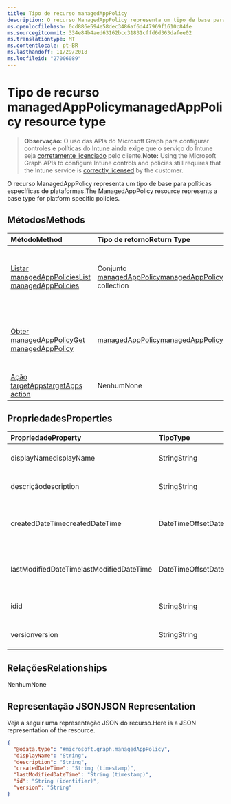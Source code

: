 ```yaml
---
title: Tipo de recurso managedAppPolicy
description: O recurso ManagedAppPolicy representa um tipo de base para políticas específicas de plataformas.
ms.openlocfilehash: 0cd886e594e58dec3486af6d447969f1610c84fe
ms.sourcegitcommit: 334e84b4aed63162bcc31831cffd6d363dafee02
ms.translationtype: MT
ms.contentlocale: pt-BR
ms.lasthandoff: 11/29/2018
ms.locfileid: "27006089"
---
```

# <a name="managedapppolicy-resource-type"></a><span data-ttu-id="13b60-103">Tipo de recurso managedAppPolicy</span><span class="sxs-lookup"><span data-stu-id="13b60-103">managedAppPolicy resource type</span></span>

> <span data-ttu-id="13b60-104">**Observação:** O uso das APIs do Microsoft Graph para configurar controles e políticas do Intune ainda exige que o serviço do Intune seja [corretamente licenciado](https://go.microsoft.com/fwlink/?linkid=839381) pelo cliente.</span><span class="sxs-lookup"><span data-stu-id="13b60-104">**Note:** Using the Microsoft Graph APIs to configure Intune controls and policies still requires that the Intune service is [correctly licensed](https://go.microsoft.com/fwlink/?linkid=839381) by the customer.</span></span>

<span data-ttu-id="13b60-105">O recurso ManagedAppPolicy representa um tipo de base para políticas específicas de plataformas.</span><span class="sxs-lookup"><span data-stu-id="13b60-105">The ManagedAppPolicy resource represents a base type for platform specific policies.</span></span>
## <a name="methods"></a><span data-ttu-id="13b60-106">Métodos</span><span class="sxs-lookup"><span data-stu-id="13b60-106">Methods</span></span>
|<span data-ttu-id="13b60-107">Método</span><span class="sxs-lookup"><span data-stu-id="13b60-107">Method</span></span>|<span data-ttu-id="13b60-108">Tipo de retorno</span><span class="sxs-lookup"><span data-stu-id="13b60-108">Return Type</span></span>|<span data-ttu-id="13b60-109">Descrição</span><span class="sxs-lookup"><span data-stu-id="13b60-109">Description</span></span>|
|:---|:---|:---|
|[<span data-ttu-id="13b60-110">Listar managedAppPolicies</span><span class="sxs-lookup"><span data-stu-id="13b60-110">List managedAppPolicies</span></span>](../api/intune-mam-managedapppolicy-list.md)|<span data-ttu-id="13b60-111">Conjunto [managedAppPolicy](../resources/intune-mam-managedapppolicy.md)</span><span class="sxs-lookup"><span data-stu-id="13b60-111">[managedAppPolicy](../resources/intune-mam-managedapppolicy.md) collection</span></span>|<span data-ttu-id="13b60-112">Listar propriedades e relações de objetos de [managedAppPolicy](../resources/intune-mam-managedapppolicy.md).</span><span class="sxs-lookup"><span data-stu-id="13b60-112">List properties and relationships of the [managedAppPolicy](../resources/intune-mam-managedapppolicy.md) objects.</span></span>|
|[<span data-ttu-id="13b60-113">Obter managedAppPolicy</span><span class="sxs-lookup"><span data-stu-id="13b60-113">Get managedAppPolicy</span></span>](../api/intune-mam-managedapppolicy-get.md)|[<span data-ttu-id="13b60-114">managedAppPolicy</span><span class="sxs-lookup"><span data-stu-id="13b60-114">managedAppPolicy</span></span>](../resources/intune-mam-managedapppolicy.md)|<span data-ttu-id="13b60-115">Ler propriedades e relações de objetos de [managedAppPolicy](../resources/intune-mam-managedapppolicy.md).</span><span class="sxs-lookup"><span data-stu-id="13b60-115">Read properties and relationships of the [managedAppPolicy](../resources/intune-mam-managedapppolicy.md) object.</span></span>|
|[<span data-ttu-id="13b60-116">Ação targetApps</span><span class="sxs-lookup"><span data-stu-id="13b60-116">targetApps action</span></span>](../api/intune-mam-managedapppolicy-targetapps.md)|<span data-ttu-id="13b60-117">Nenhum</span><span class="sxs-lookup"><span data-stu-id="13b60-117">None</span></span>|<span data-ttu-id="13b60-118">Ainda não documentado</span><span class="sxs-lookup"><span data-stu-id="13b60-118">Not yet documented</span></span>|

## <a name="properties"></a><span data-ttu-id="13b60-119">Propriedades</span><span class="sxs-lookup"><span data-stu-id="13b60-119">Properties</span></span>
|<span data-ttu-id="13b60-120">Propriedade</span><span class="sxs-lookup"><span data-stu-id="13b60-120">Property</span></span>|<span data-ttu-id="13b60-121">Tipo</span><span class="sxs-lookup"><span data-stu-id="13b60-121">Type</span></span>|<span data-ttu-id="13b60-122">Descrição</span><span class="sxs-lookup"><span data-stu-id="13b60-122">Description</span></span>|
|:---|:---|:---|
|<span data-ttu-id="13b60-123">displayName</span><span class="sxs-lookup"><span data-stu-id="13b60-123">displayName</span></span>|<span data-ttu-id="13b60-124">String</span><span class="sxs-lookup"><span data-stu-id="13b60-124">String</span></span>|<span data-ttu-id="13b60-125">Nome de exibição da política.</span><span class="sxs-lookup"><span data-stu-id="13b60-125">Policy display name.</span></span>|
|<span data-ttu-id="13b60-126">descrição</span><span class="sxs-lookup"><span data-stu-id="13b60-126">description</span></span>|<span data-ttu-id="13b60-127">String</span><span class="sxs-lookup"><span data-stu-id="13b60-127">String</span></span>|<span data-ttu-id="13b60-128">Descrição da política.</span><span class="sxs-lookup"><span data-stu-id="13b60-128">The policy's description.</span></span>|
|<span data-ttu-id="13b60-129">createdDateTime</span><span class="sxs-lookup"><span data-stu-id="13b60-129">createdDateTime</span></span>|<span data-ttu-id="13b60-130">DateTimeOffset</span><span class="sxs-lookup"><span data-stu-id="13b60-130">DateTimeOffset</span></span>|<span data-ttu-id="13b60-131">A data e a hora da criação da política.</span><span class="sxs-lookup"><span data-stu-id="13b60-131">The date and time the policy was created.</span></span>|
|<span data-ttu-id="13b60-132">lastModifiedDateTime</span><span class="sxs-lookup"><span data-stu-id="13b60-132">lastModifiedDateTime</span></span>|<span data-ttu-id="13b60-133">DateTimeOffset</span><span class="sxs-lookup"><span data-stu-id="13b60-133">DateTimeOffset</span></span>|<span data-ttu-id="13b60-134">Última hora em que a política foi modificada.</span><span class="sxs-lookup"><span data-stu-id="13b60-134">Last time the policy was modified.</span></span>|
|<span data-ttu-id="13b60-135">id</span><span class="sxs-lookup"><span data-stu-id="13b60-135">id</span></span>|<span data-ttu-id="13b60-136">String</span><span class="sxs-lookup"><span data-stu-id="13b60-136">String</span></span>|<span data-ttu-id="13b60-137">Chave da entidade.</span><span class="sxs-lookup"><span data-stu-id="13b60-137">Key of the entity.</span></span>|
|<span data-ttu-id="13b60-138">version</span><span class="sxs-lookup"><span data-stu-id="13b60-138">version</span></span>|<span data-ttu-id="13b60-139">String</span><span class="sxs-lookup"><span data-stu-id="13b60-139">String</span></span>|<span data-ttu-id="13b60-140">Versão da entidade.</span><span class="sxs-lookup"><span data-stu-id="13b60-140">Version of the entity.</span></span>|

## <a name="relationships"></a><span data-ttu-id="13b60-141">Relações</span><span class="sxs-lookup"><span data-stu-id="13b60-141">Relationships</span></span>
<span data-ttu-id="13b60-142">Nenhum</span><span class="sxs-lookup"><span data-stu-id="13b60-142">None</span></span>
## <a name="json-representation"></a><span data-ttu-id="13b60-143">Representação JSON</span><span class="sxs-lookup"><span data-stu-id="13b60-143">JSON Representation</span></span>
<span data-ttu-id="13b60-144">Veja a seguir uma representação JSON do recurso.</span><span class="sxs-lookup"><span data-stu-id="13b60-144">Here is a JSON representation of the resource.</span></span>
<!-- {
  "blockType": "resource",
  "keyProperty": "id",
  "@odata.type": "microsoft.graph.managedAppPolicy"
}
-->
``` json
{
  "@odata.type": "#microsoft.graph.managedAppPolicy",
  "displayName": "String",
  "description": "String",
  "createdDateTime": "String (timestamp)",
  "lastModifiedDateTime": "String (timestamp)",
  "id": "String (identifier)",
  "version": "String"
}
```



